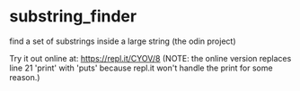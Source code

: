 # substring_finder
find a set of substrings inside a large string (the odin project)

Try it out online at: https://repl.it/CYOV/8
(NOTE: the online version replaces line 21 'print' with 'puts' because repl.it won't handle the print for some reason.)
